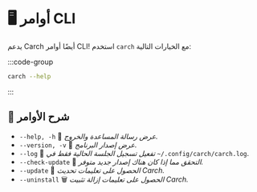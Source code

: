 # 🖥️ أوامر CLI

يدعم Carch أيضًا أوامر CLI! استخدم `carch` مع الخيارات التالية:

:::code-group

```sh [⚙️ CLI]
carch --help
```

:::

## 🔧 شرح الأوامر

- `--help, -h` 📖 *عرض رسالة المساعدة والخروج.*
- `--version, -v` 🔢 *عرض إصدار البرنامج.*
- `--log` 📝 *تفعيل تسجيل الجلسة الحالية فقط في* `~/.config/carch/carch.log`.
- `--check-update` 📡 *التحقق مما إذا كان هناك إصدار جديد متوفر.*
- `--update` 🔄 *الحصول على تعليمات تحديث Carch.*
- `--uninstall` 🗑️ *الحصول على تعليمات إزالة تثبيت Carch.*
